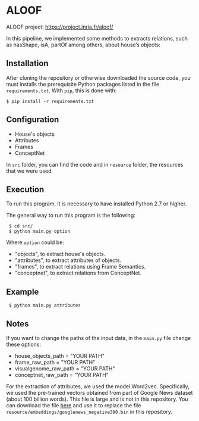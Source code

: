 # ALOOF
ALOOF project: https://project.inria.fr/aloof/

In this pipeline, we implemented some methods to  extracts relations, such as hasShape, isA, partOf among others,  about house’s objects:

## Installation

After cloning the repository or otherwise downloaded the source code, you must installs the prerequisite Python packages listed in the file `requirements.txt`.
With `pip`, this is done with:

    $ pip install -r requirements.txt
 
## Configuration
- House's objects
- Attributes
- Frames
- ConceptNet

In `src` folder, you can find the code and in `resource` folder, the resources that we were used.

## Execution
To run this program, it is necessary to have installed Python 2.7 or higher.

The general way to run this program is the following:
```
 $ cd src/
 $ python main.py option
```
Where `option` could be:
- "objects", to extract house's objects.
- "attributes", to extract attributes of objects.
- "frames", to extract relations using Frame Semantics.
- "conceptnet", to extract relations from ConceptNet.

## Example
```
 $ python main.py attributes
```

## Notes
If you want to change the paths of the input data, in the `main.py` file change these options:

- house_objects_path = "YOUR PATH"
- frame_raw_path = "YOUR PATH"
- visualgenome_raw_path = "YOUR PATH"
- conceptnet_raw_path = "YOUR PATH"

For the extraction of attributes, we used the model Word2vec. Specifically, we used the pre-trained vectors obtained from part of Google News dataset (about 100 billion words). This file is large and is not in this repository. You can download the file [here](https://drive.google.com/file/d/0B7XkCwpI5KDYNlNUTTlSS21pQmM/edit?usp=sharing) and use it to replace the file `resource/embeddings/googlenews_negative300.bin` in this repository.
